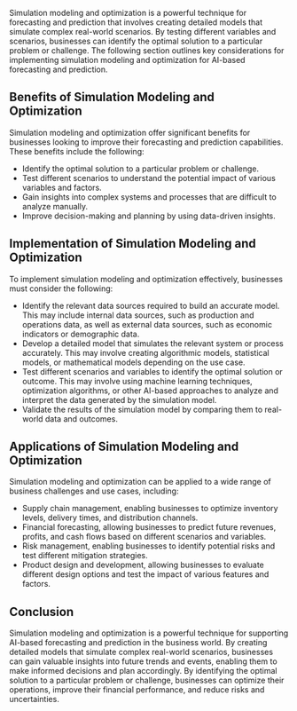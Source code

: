 
Simulation modeling and optimization is a powerful technique for forecasting and prediction that involves creating detailed models that simulate complex real-world scenarios. By testing different variables and scenarios, businesses can identify the optimal solution to a particular problem or challenge. The following section outlines key considerations for implementing simulation modeling and optimization for AI-based forecasting and prediction.

Benefits of Simulation Modeling and Optimization
------------------------------------------------

Simulation modeling and optimization offer significant benefits for businesses looking to improve their forecasting and prediction capabilities. These benefits include the following:

* Identify the optimal solution to a particular problem or challenge.
* Test different scenarios to understand the potential impact of various variables and factors.
* Gain insights into complex systems and processes that are difficult to analyze manually.
* Improve decision-making and planning by using data-driven insights.

Implementation of Simulation Modeling and Optimization
------------------------------------------------------

To implement simulation modeling and optimization effectively, businesses must consider the following:

* Identify the relevant data sources required to build an accurate model. This may include internal data sources, such as production and operations data, as well as external data sources, such as economic indicators or demographic data.
* Develop a detailed model that simulates the relevant system or process accurately. This may involve creating algorithmic models, statistical models, or mathematical models depending on the use case.
* Test different scenarios and variables to identify the optimal solution or outcome. This may involve using machine learning techniques, optimization algorithms, or other AI-based approaches to analyze and interpret the data generated by the simulation model.
* Validate the results of the simulation model by comparing them to real-world data and outcomes.

Applications of Simulation Modeling and Optimization
----------------------------------------------------

Simulation modeling and optimization can be applied to a wide range of business challenges and use cases, including:

* Supply chain management, enabling businesses to optimize inventory levels, delivery times, and distribution channels.
* Financial forecasting, allowing businesses to predict future revenues, profits, and cash flows based on different scenarios and variables.
* Risk management, enabling businesses to identify potential risks and test different mitigation strategies.
* Product design and development, allowing businesses to evaluate different design options and test the impact of various features and factors.

Conclusion
----------

Simulation modeling and optimization is a powerful technique for supporting AI-based forecasting and prediction in the business world. By creating detailed models that simulate complex real-world scenarios, businesses can gain valuable insights into future trends and events, enabling them to make informed decisions and plan accordingly. By identifying the optimal solution to a particular problem or challenge, businesses can optimize their operations, improve their financial performance, and reduce risks and uncertainties.
